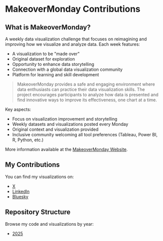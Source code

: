 # MakeoverMonday Contributions

## What is MakeoverMonday?
A weekly data visualization challenge that focuses on reimagining and improving how we visualize and analyze data. Each week features:
- A visualization to be "made over"
- Original dataset for exploration
- Opportunity to enhance data storytelling
- Connection with a global data visualization community
- Platform for learning and skill development

> MakeoverMonday provides a safe and engaging environment where data enthusiasts can practice their data visualization skills. The project encourages participants to analyze how data is presented and find innovative ways to improve its effectiveness, one chart at a time.

Key aspects:
- Focus on visualization improvement and storytelling
- Weekly datasets and visualizations posted every Monday
- Original context and visualization provided
- Inclusive community welcoming all tool preferences (Tableau, Power BI, R, Python, etc.)

More information available at the [MakeoverMonday Website](https://www.makeovermonday.co.uk/).

## My Contributions
You can find my visualizations on:
- [X](https://x.com/sponce1)
- [LinkedIn](https://www.linkedin.com/in/stevenponce/)
- [Bluesky](https://bsky.app/profile/sponce1.bsky.social)

## Repository Structure

Browse my code and visualizations by year:

- [2025](/2025/README.md)

